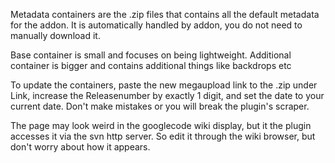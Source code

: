 Metadata containers are the .zip files that contains all the default metadata for the addon. It is automatically handled by addon, you do not need to manually download it.

Base container is small and focuses on being lightweight. Additional container is bigger and contains additional things like backdrops etc

To update the containers, paste the new megaupload link to the .zip under Link, increase the Releasenumber by exactly 1 digit, and set the date to your current date. Don't make mistakes or you will break the plugin's scraper.

The page may look weird in the googlecode wiki display, but it the plugin accesses it via the svn http server.
So edit it through the wiki browser, but don't worry about how it appears.